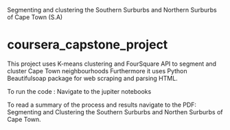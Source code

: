 Segmenting and clustering the Southern Surburbs and Northern Surburbs of Cape Town (S.A)

# coursera_capstone_project
This project uses K-means clustering and FourSquare API to segment and cluster Cape Town neighbourhoods
Furthermore it uses Python Beautifulsoap package for web scraping and parsing HTML.

To run the code : Navigate to the jupiter notebooks 

To read a summary of the process and results navigate to the PDF: Segmenting and Clustering the Southern Surburbs and Northen Surburbs of Cape Town.           
